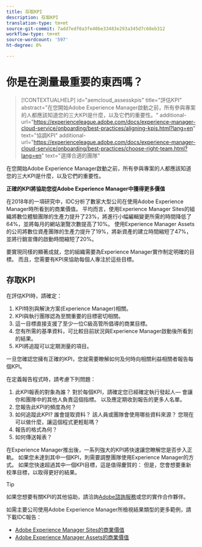 ```yaml
---
title: 存取KPI
description: 存取KPI
translation-type: tm+mt
source-git-commit: 7add7edf0a3fe40be33483e293a345d7c68eb312
workflow-type: tm+mt
source-wordcount: '597'
ht-degree: 0%

---
```



# 你是在測量最重要的東西嗎？

>[!CONTEXTUALHELP]
>id="aemcloud_assesskpis"
>title="評估KPI"
>abstract="在您開始Adobe Experience Manager啟動之前，所有參與專案的人都應該知道您的三大KPI是什麼，以及它們的重要性。"
>additional-url="https://experienceleague.adobe.com/docs/experience-manager-cloud-service/onboarding/best-practices/aligning-kpis.html?lang=en" text="協調KPI"
>additional-url="https://experienceleague.adobe.com/docs/experience-manager-cloud-service/onboarding/best-practices/choose-right-team.html?lang=en" text="選擇合適的團隊"

在您開始Adobe Experience Manager啟動之前，所有參與專案的人都應該知道您的三大KPI是什麼，以及它們的重要性。

**正確的KPI將協助您從Adobe Experience Manager中獲得更多價值**


在2018年的一項研究中，IDC分析了數家大型公司在使用Adobe Experience Manager時所看到的商業價值。 平均而言，使用Experience Manager Sites的組織將數位體驗團隊的生產力提升了23%，將進行小幅編輯變更所需的時間降低了64%，並將每月的網站瀏覽次數提高了10%。 使用Experience Manager Assets的公司將數位資產團隊的生產力提升了19%，將新資產的建立時間縮短了47%，並將行銷宣傳的啟動時間縮短了20%。

要實現同樣的顯著成就，您的組織需要為Experience Manager實作制定明確的目標。 而且，您需要有KPI來協助每個人專注於這些目標。

## 存取KPI

在評估KPI時，請確定：

1. KPI特別與解決方案(Experience Manager)相關。
1. KPI與執行團隊認為至關重要的目標密切相關。
1. 這一目標直接支援了至少一位C級高管所倡導的商業目標。
1. 您有所需的基準資料，可比較目前狀況與Experience Manager啟動後所看到的結果。
1. KPI將追蹤可以定期測量的項目。

一旦您確認您擁有正確的KPI，您就需要瞭解如何及何時向相關利益相關者報告每個KPI。

在定義報告程式時，請考慮下列問題：

1. 此KPI報表的對象為誰？ 對於每個KPI，請確定您已經確定執行發起人— 會讓你和團隊中的其他人負責這個指標。 以及應定期收到報告的更多人名單。
1. 您報告此KPI的頻度為何？
1. 如何追蹤此KPI? 誰會提取資料？ 該人員或團隊會使用哪些資料來源？ 您現在可以做什麼，讓這個程式更輕鬆嗎？
1. 報告的格式為何？
1. 如何傳送報表？

在Experience Manager推出後，一系列強大的KPI將快速讓您瞭解您是否步入正軌。 如果您未達到其中一個KPI，則需要調整團隊使用Experience Manager的方式。 如果您快速超過其中一個KPI目標，這是值得慶賀的： 但是，您會想要重新校準目標，以取得更好的結果。

>[!TIP]
>
> 如果您想要有關KPI的其他協助，請洽詢[Adobe諮詢服務](https://www.adobe.com/experience-cloud/consulting-services.html)或您的實作合作夥伴。

如需主要公司使用Adobe Experience Manager所檢視結果類型的更多範例，請下載IDC報告：
* [Adobe Experience Manager Sites的商業價值](https://www.adobe.com/content/dam/acom/en/modal-offers/idc-aem-sites-q218/pdfs/22037555.en.aem.whitepaper.IDCBusinessValueAEMSites.pdf)
* [Adobe Experience Manager Assets的商業價值](https://wwwimages2.adobe.com/content/dam/acom/en/modal-offers/idc-aem-Assets-q218/pdfs/220380622.en.aem.whitepaper.IDCBusinessValueAEMAssets.pdf)